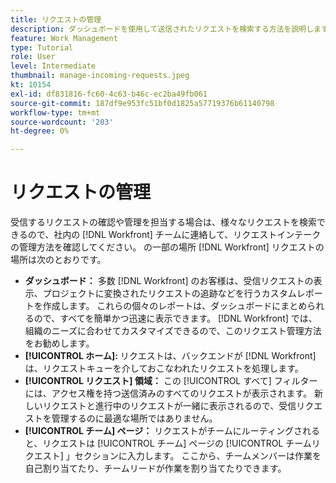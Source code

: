 ```yaml
---
title: リクエストの管理
description: ダッシュボードを使用して送信されたリクエストを検索する方法を説明します。 [!UICONTROL ホーム]、 [!UICONTROL リクエスト] 領域、または [!UICONTROL チーム] ページ内 [!DNL  Workfront].
feature: Work Management
type: Tutorial
role: User
level: Intermediate
thumbnail: manage-incoming-requests.jpeg
kt: 10154
exl-id: df831816-fc60-4c63-b46c-ec2ba49fb061
source-git-commit: 187df9e953fc51bf0d1825a57719376b61140798
workflow-type: tm+mt
source-wordcount: '203'
ht-degree: 0%

---
```


# リクエストの管理

受信するリクエストの確認や管理を担当する場合は、様々なリクエストを検索できるので、社内の [!DNL Workfront] チームに連絡して、リクエストインテークの管理方法を確認してください。 の一部の場所 [!DNL Workfront] リクエストの場所は次のとおりです。

* **ダッシュボード：** 多数 [!DNL Workfront] のお客様は、受信リクエストの表示、プロジェクトに変換されたリクエストの追跡などを行うカスタムレポートを作成します。 これらの個々のレポートは、ダッシュボードにまとめられるので、すべてを簡単かつ迅速に表示できます。 [!DNL Workfront] では、組織のニーズに合わせてカスタマイズできるので、このリクエスト管理方法をお勧めします。
* **[!UICONTROL ホーム]:** リクエストは、バックエンドが [!DNL Workfront] は、リクエストキューを介しておこなわれたリクエストを処理します。
* **[!UICONTROL リクエスト] 領域：** この [!UICONTROL すべて] フィルターには、アクセス権を持つ送信済みのすべてのリクエストが表示されます。 新しいリクエストと進行中のリクエストが一緒に表示されるので、受信リクエストを管理するのに最適な場所ではありません。
* **[!UICONTROL チーム] ページ：** リクエストがチームにルーティングされると、リクエストは [!UICONTROL チーム] ページの [!UICONTROL チームリクエスト] 」セクションに入力します。 ここから、チームメンバーは作業を自己割り当てたり、チームリードが作業を割り当てたりできます。
